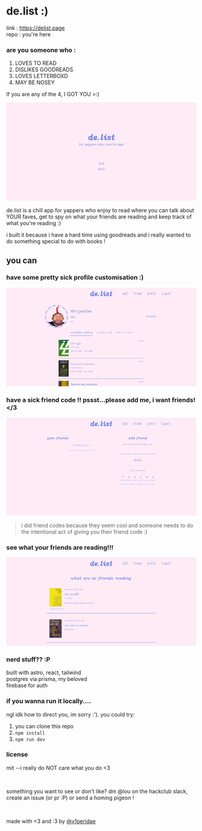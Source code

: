 # de.list :)

link : https://delist.page <br>
repo : you're here

### are you someone who :

1. LOVES TO READ
2. DISLIKES GOODREADS
3. LOVES LETTERBOXD
4. MAY BE NOSEY

If you are any of the 4, I GOT YOU >:)

![](breh/image.png)

de.list is a chill app for yappers who enjoy to read where you can talk about YOUR faves, get to spy on what your friends are reading and keep track of what you're reading :)

i built it because i have a hard time using goodreads and i really wanted to do something special to do with books !

## you can

### have some pretty sick profile customisation :)<br>

![](breh/image1.png)

### have a sick friend code !! pssst...please add me, i want friends! </3

![](breh/image2.png)

> i did friend codes because they seem cool and someone needs to do the intentional act of giving you their friend code :)

### see what your friends are reading!!!

![](breh/image3.png)

### nerd stuff?? :P

built with astro, react, tailwind<br>
postgres via prisma, my beloved<br>
firebase for auth

### if you wanna run it locally....

ngl idk how to direct you, im sorry :'). you could try:

1. you can clone this repo
2. `npm install`
3. `npm run dev`

### license

mit --i really do NOT care what you do <3

<br>

something you want to see or don't like? dm @lou on the hackclub slack, create an issue (or pr :P) or send a homing pigeon !

<br>

made with <3 and :3 by [@v1peridae](https://github.com/v1peridae)

